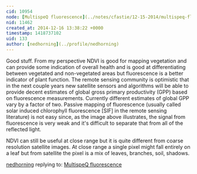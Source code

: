 ```yaml
---
cid: 10954
node: [MultispeQ fluorescence](../notes/cfastie/12-15-2014/multispeq-fluorescence)
nid: 11462
created_at: 2014-12-16 13:38:22 +0000
timestamp: 1418737102
uid: 133
author: [nedhorning](../profile/nedhorning)
---
```


Good stuff. From my perspective NDVI is good for mapping vegetation and can provide some indication of overall health and is good at differentiating between vegetated and non-vegetated areas but fluorescence is a better indicator of plant function. The remote sensing community is optimistic that in the next couple years new satellite sensors and algorithms will be able to provide decent estimates of global gross primary productivity (GPP) based on fluorescence measurements. Currently different estimates of global GPP vary by a factor of two. Passive mapping of fluorescence (usually called solar induced chlorophyll fluorescence [SIF] in the remote sensing literature) is not easy since, as the image above illustrates, the signal from fluorescence is very weak and it's difficult to separate that from all of the reflected light.

NDVI can still be useful at close range but it is quite different from coarse resolution satellite images. At close range a single pixel might fall entirely on a leaf but from satellite the pixel is a mix of leaves, branches, soil, shadows. 

[nedhorning](../profile/nedhorning) replying to: [MultispeQ fluorescence](../notes/cfastie/12-15-2014/multispeq-fluorescence)

